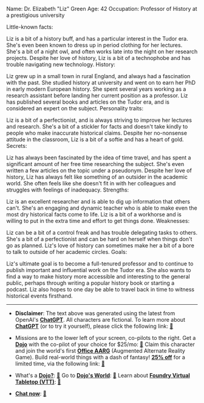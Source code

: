 Name: Dr. Elizabeth "Liz" Green
Age: 42
Occupation: Professor of History at a prestigious university

Little-known facts:

Liz is a bit of a history buff, and has a particular interest in the Tudor era. She's even been known to dress up in period clothing for her lectures.
She's a bit of a night owl, and often works late into the night on her research projects.
Despite her love of history, Liz is a bit of a technophobe and has trouble navigating new technology.
History:

Liz grew up in a small town in rural England, and always had a fascination with the past. She studied history at university and went on to earn her PhD in early modern European history.
She spent several years working as a research assistant before landing her current position as a professor.
Liz has published several books and articles on the Tudor era, and is considered an expert on the subject.
Personality traits:

Liz is a bit of a perfectionist, and is always striving to improve her lectures and research.
She's a bit of a stickler for facts and doesn't take kindly to people who make inaccurate historical claims.
Despite her no-nonsense attitude in the classroom, Liz is a bit of a softie and has a heart of gold.
Secrets:

Liz has always been fascinated by the idea of time travel, and has spent a significant amount of her free time researching the subject. She's even written a few articles on the topic under a pseudonym.
Despite her love of history, Liz has always felt like something of an outsider in the academic world. She often feels like she doesn't fit in with her colleagues and struggles with feelings of inadequacy.
Strengths:

Liz is an excellent researcher and is able to dig up information that others can't.
She's an engaging and dynamic teacher who is able to make even the most dry historical facts come to life.
Liz is a bit of a workhorse and is willing to put in the extra time and effort to get things done.
Weaknesses:

Liz can be a bit of a control freak and has trouble delegating tasks to others.
She's a bit of a perfectionist and can be hard on herself when things don't go as planned.
Liz's love of history can sometimes make her a bit of a bore to talk to outside of her academic circles.
Goals:

Liz's ultimate goal is to become a full-tenured professor and to continue to publish important and influential work on the Tudor era.
She also wants to find a way to make history more accessible and interesting to the general public, perhaps through writing a popular history book or starting a podcast.
Liz also hopes to one day be able to travel back in time to witness historical events firsthand.
 

---
* **Disclaimer**: The text above was generated using the latest from OpenAI's [**ChatGPT**](https://openai.com/blog/chatgpt/).  All characters are fictional.  To learn more about [**ChatGPT**](https://openai.com/blog/chatgpt/) (or to try it yourself), please click the following link: [:closed_book:](https://openai.com/blog/chatgpt/)

* Missions are to the lower left of your screen, co-pilots to the right. Get a [**Dojo**](https://workmates.live/marketplace) with the co-pilot of your choice for $25/mo: [:green_book:](https://workmates.live/marketplace) Claim this character and join the world's first [**Office AARG**](https://dojos.world) (Augmented Alternate Reality Game). Build real-world things with a dash of fantasy! [**25% off**](https://blog.workmates.live/deal-on-a-dojo) for a limited time, via the following link: [:green_book:](https://blog.workmates.live/deal-on-a-dojo) 

* What's a [**Dojo?**](https://workdojos.com): [:blue_book:](https://workdojos.com)  Go to [**Dojo's World**](https://dojos.world): [:blue_book:](https://dojos.world)  Learn about [**Foundry Virtual Tabletop (VTT)**](https://foundryvtt.com): [:closed_book:](https://foundryvtt.com/)

* [**Chat now**](https://chat.workmates.live/channel/support): [:ledger:](https://chat.workmates.live/channel/support)